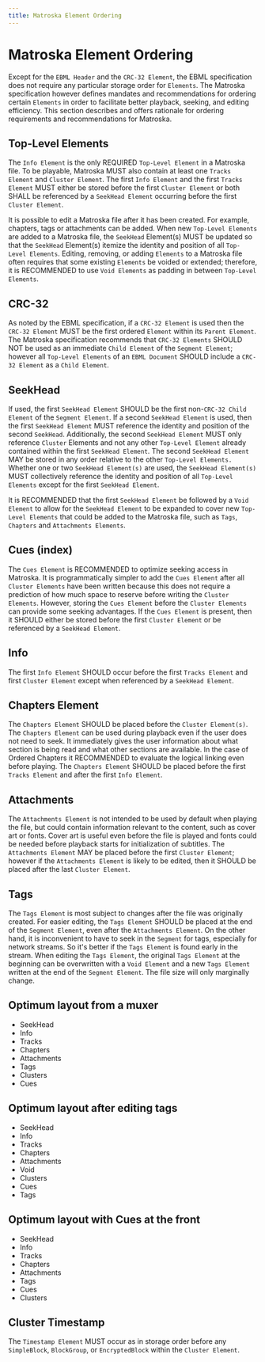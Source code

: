 ```yaml
---
title: Matroska Element Ordering
---
```


# Matroska Element Ordering

Except for the `EBML Header` and the `CRC-32 Element`, the EBML specification does not require any particular storage order for `Elements`. The Matroska specification however defines mandates and recommendations for ordering certain `Elements` in order to facilitate better playback, seeking, and editing efficiency. This section describes and offers rationale for ordering requirements and recommendations for Matroska.

## Top-Level Elements

The `Info Element` is the only REQUIRED `Top-Level Element` in a Matroska file. To be playable, Matroska MUST also contain at least one `Tracks Element` and `Cluster Element`. The first `Info Element` and the first `Tracks Element` MUST either be stored before the first `Cluster Element` or both SHALL be referenced by a `SeekHead Element` occurring before the first `Cluster Element`.

It is possible to edit a Matroska file after it has been created. For example, chapters, tags or attachments can be added. When new `Top-Level Elements` are added to a Matroska file, the `SeekHead` Element(s) MUST be updated so that the `SeekHead` Element(s) itemize the identity and position of all `Top-Level Elements`. Editing, removing, or adding `Elements` to a Matroska file often requires that some existing `Elements` be voided or extended; therefore, it is RECOMMENDED to use `Void Elements` as padding in between `Top-Level Elements`.

## CRC-32

As noted by the EBML specification, if a `CRC-32 Element` is used then the `CRC-32 Element` MUST be the first ordered `Element` within its `Parent Element`. The Matroska specification recommends that `CRC-32 Elements` SHOULD NOT be used as an immediate `Child Element` of the `Segment Element`; however all `Top-Level Elements` of an `EBML Document` SHOULD include a `CRC-32 Element` as a `Child Element`.

## SeekHead

If used, the first `SeekHead Element` SHOULD be the first non-`CRC-32 Child Element` of the `Segment Element`. If a second `SeekHead Element` is used, then the first `SeekHead Element` MUST reference the identity and position of the second `SeekHead`. Additionally, the second `SeekHead Element` MUST only reference `Cluster` Elements and not any other `Top-Level Element` already contained within the first `SeekHead Element`. The second `SeekHead Element` MAY be stored in any order relative to the other `Top-Level Elements.` Whether one or two `SeekHead Element(s)` are used, the `SeekHead Element(s)` MUST collectively reference the identity and position of all `Top-Level Elements` except for the first `SeekHead Element`.

It is RECOMMENDED that the first `SeekHead Element` be followed by a `Void Element` to allow for the `SeekHead Element` to be expanded to cover new `Top-Level Elements` that could be added to the Matroska file, such as `Tags`, `Chapters` and `Attachments Elements`.

## Cues (index)

The `Cues Element` is RECOMMENDED to optimize seeking access in Matroska. It is programmatically simpler to add the `Cues Element` after all `Cluster Elements` have been written because this does not require a prediction of how much space to reserve before writing the `Cluster Elements`. However, storing the `Cues Element` before the `Cluster Elements` can provide some seeking advantages. If the `Cues Element` is present, then it SHOULD either be stored before the first `Cluster Element` or be referenced by a `SeekHead Element`.

## Info

The first `Info Element` SHOULD occur before the first `Tracks Element` and first `Cluster Element` except when referenced by a `SeekHead Element`.

## Chapters Element

The `Chapters Element` SHOULD be placed before the `Cluster Element(s)`. The `Chapters Element` can be used during playback even if the user does not need to seek. It immediately gives the user information about what section is being read and what other sections are available. In the case of Ordered Chapters it RECOMMENDED to evaluate the logical linking even before playing. The `Chapters Element` SHOULD be placed before the first `Tracks Element` and after the first `Info Element`.

## Attachments

The `Attachments Element` is not intended to be used by default when playing the file, but could contain information relevant to the content, such as cover art or fonts. Cover art is useful even before the file is played and fonts could be needed before playback starts for initialization of subtitles. The `Attachments Element` MAY be placed before the first `Cluster Element`; however if the `Attachments Element` is likely to be edited, then it SHOULD be placed after the last `Cluster Element`.

## Tags

The `Tags Element` is most subject to changes after the file was originally created. For easier editing, the `Tags Element` SHOULD be placed at the end of the `Segment Element`, even after the `Attachments Element`. On the other hand, it is inconvenient to have to seek in the `Segment` for tags, especially for network streams. So it's better if the `Tags Element` is found early in the stream. When editing the `Tags Element`, the original `Tags Element` at the beginning can be overwritten with a `Void Element` and a new `Tags Element` written at the end of the `Segment Element`. The file size will only marginally change.

## Optimum layout from a muxer

* SeekHead
* Info
* Tracks
* Chapters
* Attachments
* Tags
* Clusters
* Cues

## Optimum layout after editing tags

* SeekHead
* Info
* Tracks
* Chapters
* Attachments
* Void
* Clusters
* Cues
* Tags

## Optimum layout with Cues at the front

* SeekHead
* Info
* Tracks
* Chapters
* Attachments
* Tags
* Cues
* Clusters

## Cluster Timestamp

The `Timestamp Element` MUST occur as in storage order before any `SimpleBlock`, `BlockGroup`, or `EncryptedBlock` within the `Cluster Element`.
